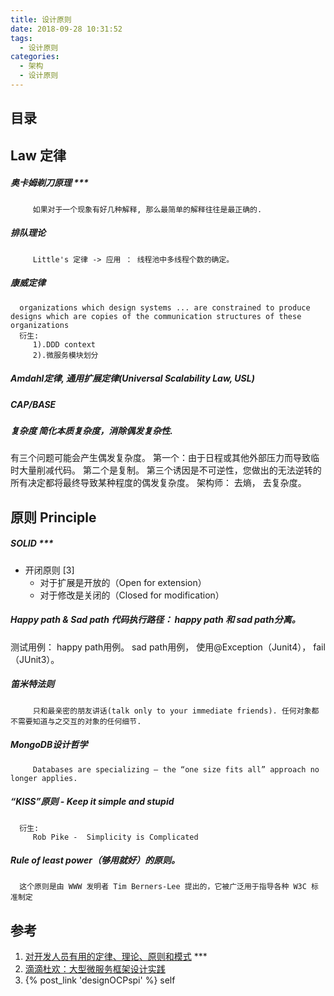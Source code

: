 ```yaml
---
title: 设计原则
date: 2018-09-28 10:31:52
tags:
  - 设计原则
categories:
  - 架构 
  - 设计原则
---
```


<p></p>
<!-- more --> 

## 目录
<!-- toc -->

## Law 定律

#####  奥卡姆剃刀原理 *** 
         如果对于一个现象有好几种解释, 那么最简单的解释往往是最正确的.

#####  排队理论 
         Little's 定律 -> 应用 ： 线程池中多线程个数的确定。

#####   康威定律  
      organizations which design systems ... are constrained to produce designs which are copies of the communication structures of these organizations   
      衍生: 
         1).DDD context
         2).微服务模块划分


#####  Amdahl定律, 通用扩展定律(Universal Scalability Law, USL)

#####  CAP/BASE

#####  复杂度   简化本质复杂度，消除偶发复杂性. 
   有三个问题可能会产生偶发复杂度。
      第一个：由于日程或其他外部压力而导致临时大量削减代码。
      第二个是复制。
      第三个诱因是不可逆性，您做出的无法逆转的所有决定都将最终导致某种程度的偶发复杂度。 
   架构师： 去熵， 去复杂度。 


## 原则  Principle

#####  SOLID ***
  + 开闭原则  [3]
    - 对于扩展是开放的（Open for extension）
    - 对于修改是关闭的（Closed for modification）

#####  Happy path & Sad path 代码执行路径： happy path 和 sad path分离。 
   测试用例： happy path用例。 sad path用例， 使用@Exception（Junit4）， fail（JUnit3）。


#####  笛米特法则 
         只和最亲密的朋友讲话(talk only to your immediate friends). 任何对象都不需要知道与之交互的对象的任何细节.

#####  MongoDB设计哲学 
         Databases are specializing – the “one size fits all” approach no longer applies.




#####  “KISS”原则 - Keep it simple and stupid
      衍生: 
         Rob Pike -  Simplicity is Complicated 

#####  Rule of least power（够用就好）的原则。

      这个原则是由 WWW 发明者 Tim Berners-Lee 提出的，它被广泛用于指导各种 W3C 标准制定



## 参考

1. [对开发人员有用的定律、理论、原则和模式](https://github.com/www6v/hacker-laws-zh) ***
2. [滴滴杜欢：大型微服务框架设计实践](https://mp.weixin.qq.com/s/HSzqIC1pOdq8H12gCvYgRA)
3. {% post_link 'designOCPspi' %}  self

